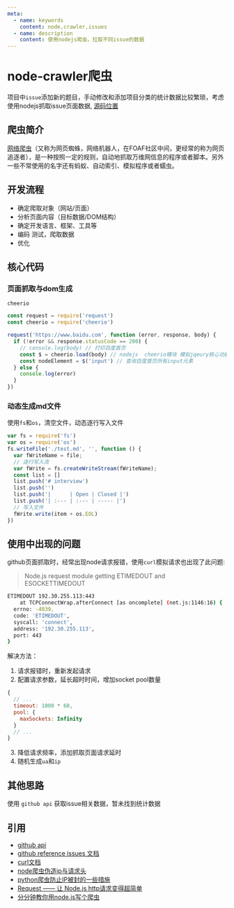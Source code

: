 ```yaml
---
meta:
  - name: keywords
    content: node,crawler,issues
  - name: description
    content: 使用nodejs爬虫，拉取不同issue的数据
---
```


# node-crawler爬虫

项目中`issue`添加新的题目，手动修改和添加项目分类的统计数据比较繁琐，考虑使用nodejs抓取issue页面数据, [源码位置](https://github.com/maginapp/sharing-technology-article/test/node-crawler/git.js)

## 爬虫简介

[网络爬虫](https://baike.baidu.com/item/%E7%BD%91%E7%BB%9C%E7%88%AC%E8%99%AB)（又称为网页蜘蛛，网络机器人，在FOAF社区中间，更经常的称为网页追逐者），是一种按照一定的规则，自动地抓取万维网信息的程序或者脚本。另外一些不常使用的名字还有蚂蚁、自动索引、模拟程序或者蠕虫。


## 开发流程

* 确定爬取对象（网站/页面）
* 分析页面内容（目标数据/DOM结构）
* 确定开发语言、框架、工具等
* 编码 测试，爬取数据
* 优化

## 核心代码

### 页面抓取与dom生成

`cheerio` 

```js
const request = require('request')
const cheerio = require('cheerio')

request('https://www.baidu.com', function (error, response, body) {
  if (!error && response.statusCode == 200) {
    // console.log(body) // 打印百度首页
    const $ = cheerio.load(body) // nodejs  cheerio模块 模拟jqeury核心功能
    const nodeElement = $('input') // 查询百度首页所有input元素
  } else {
    console.log(error)
  }
})

```

### 动态生成md文件

使用`fs`和`os`，清空文件，动态逐行写入文件

```js
var fs = require('fs')
var os = require('os')
fs.writeFile('./test.md', '', function () {
  var fWriteName = file;   
  // 逐行写入流
  var fWrite = fs.createWriteStream(fWriteName);  
  const list = []
  list.push('# interview')
  list.push('')
  list.push('|      | Open | Closed |')
  list.push('| :--- | :--- | ----- |')
  // 写入文件
  fWrite.write(item + os.EOL)
}) 
```

<ImgWithBase src="/sharp/node-crawler-demo.webp" alt="node-crawler-demo" style="width:100%;max-width: 800px;"/>

## 使用中出现的问题

github页面抓取时，经常出现node请求报错，使用`curl`模拟请求也出现了此问题: 

> Node.js request module getting ETIMEDOUT and ESOCKETTIMEDOUT

```bash
ETIMEDOUT 192.30.255.113:443
    at TCPConnectWrap.afterConnect [as oncomplete] (net.js:1146:16) {       
  errno: -4039,
  code: 'ETIMEDOUT',
  syscall: 'connect',
  address: '192.30.255.113',
  port: 443
}
```

解决方法：
1. 请求报错时，重新发起请求
2. 配置请求参数，延长超时时间，增加socket pool数量
```js
{
  // ...
  timeout: 1000 * 60,
  pool: {
    maxSockets: Infinity
  }
  // ...
}
```
3. 降低请求频率，添加抓取页面请求延时
4. 随机生成`ua`和`ip`

## 其他思路

使用 `github api` 获取issue相关数据，暂未找到统计数据

## 引用

* [github api](https://api.github.com/)
* [github reference issues 文档](https://docs.github.com/en/rest/reference/issues)
* [curl文档](https://curl.se/docs/manpage.html)
* [node爬虫伪造ip与请求头](https://blog.csdn.net/qq_41569151/article/details/102868147)
* [python爬虫防止IP被封的一些措施](https://zhuanlan.zhihu.com/p/85274070)
* [Request —— 让 Node.js http请求变得超简单](https://segmentfault.com/a/1190000000385867)
* [分分钟教你用node.js写个爬虫](https://segmentfault.com/a/1190000014811373)
